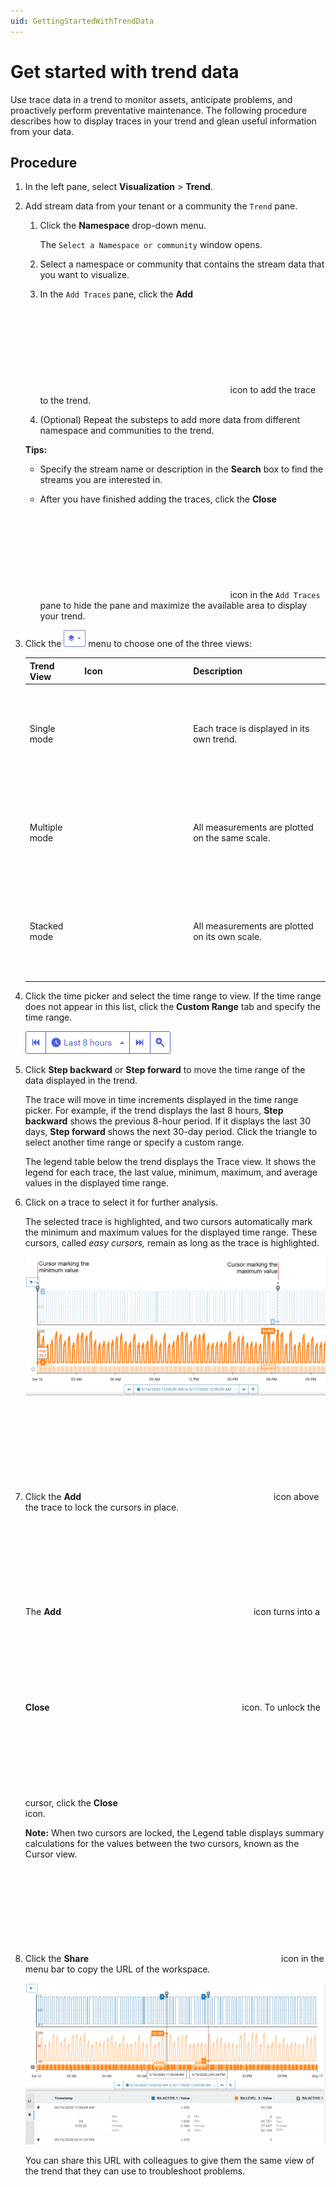 ```yaml
---
uid: GettingStartedWithTrendData
---
```


# Get started with trend data

Use trace data in a trend to monitor assets, anticipate problems, and proactively perform preventative maintenance. The following procedure describes how to display traces in your trend and glean useful information from your data.

## Procedure

1. In the left pane, select **Visualization** > **Trend**.
   
1. Add stream data from your tenant or a community the `Trend` pane.

    1. Click the **Namespace** drop-down menu.

        The `Select a Namespace or community` window opens.

    1. Select a namespace or community that contains the stream data that you want to visualize.

    1. In the `Add Traces` pane, click the **Add** <svg class="icon blue"><use href="../_images/icons/symbol-defs.svg#plus-thick"/></svg> icon to add the trace to the trend.

    1. (Optional) Repeat the substeps to add more data from different namespace and communities to the trend.  

   **Tips:**

   - Specify the stream name or description in the **Search** box to find the streams you are interested in.

   - After you have finished adding the traces, click the **Close** <svg class="icon blue"><use href="../_images/icons/symbol-defs.svg#window-close"/></svg> icon in the `Add Traces` pane to hide the pane and maximize the available area to display your trend.

1. Click the ![Trend views menu](images/trend-views-icon.png) menu to choose one of the three views:

    | Trend View | Icon | Description |
    |--|--|--|
    | Single mode | <svg class="icon"><use href="../_images/icons/symbol-defs.svg#chart-line"/></svg> | Each trace is displayed in its own trend. |
    | Multiple mode | <svg class="icon"><use href="../_images/icons/symbol-defs.svg#chart-multiple"/></svg> | All measurements are plotted on the same scale. |
    | Stacked mode | <svg class="icon"><use href="../_images/icons/symbol-defs.svg#layers"/></svg> | All measurements are plotted on its own scale. |

1. Click the time picker and select the time range to view. If the time range does not appear in this list, click the **Custom Range** tab and specify the time range.

    ![Time picker](images/Time-picker.png)

1. Click **Step backward** or **Step forward** to move the time range of the data displayed in the trend.

   The trace will move in time increments displayed in the time range picker. For example, if the trend displays the last 8 hours, **Step backward** shows the previous 8-hour period. If it displays the last 30 days, **Step forward** shows the next 30-day period. Click the triangle to select another time range or specify a custom range.

   The legend table below the trend displays the Trace view. It shows the legend for each trace, the last value, minimum, maximum, and average values in the displayed time range.

1. Click on a trace to select it for further analysis.

    The selected trace is highlighted, and two cursors automatically mark the minimum and maximum values for the displayed time range. These cursors, called *easy cursors,* remain as long as the trace is highlighted.

    ![Maximum and minimum cursors](images/Max_min_cursors.png)

1. Click the **Add** <svg class="icon"><use href="../_images/icons/symbol-defs.svg#plus-thick"/></svg> icon above the trace to lock the cursors in place.
    
    The **Add** <svg class="icon"><use href="../_images/icons/symbol-defs.svg#plus-thick"/></svg> icon turns into a **Close** <svg class="icon"><use href="../_images/icons/symbol-defs.svg#window-close"/></svg> icon. To unlock the cursor, click the **Close** <svg class="icon"><use href="../_images/icons/symbol-defs.svg#window-close"/></svg> icon.

    **Note:** When two cursors are locked, the Legend table displays summary calculations for the values between the two cursors, known as the Cursor view.

1. Click the **Share** <svg class="icon"><use href="../_images/icons/symbol-defs.svg#share"/></svg> icon in the menu bar to copy the URL of the workspace. 

    ![Cursor_view](images/Cursor_view.png)

    You can share this URL with colleagues to give them the same view of the trend that they can use to troubleshoot problems.